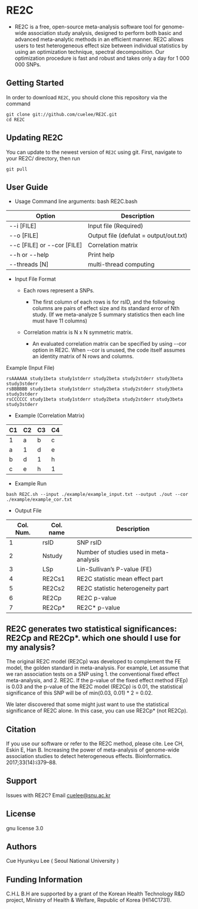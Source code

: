 # RE2C

- RE2C is a free, open-source meta-analysis software tool for genome-wide association study analysis, designed to perform both basic and advanced meta-analytic methods in an efficient manner. RE2C allows users to test heterogeneous effect size between individual statistics by using an optimization technique, spectral decomposition. Our optimization procedure is fast and robust and takes only a day for 1 000 000 SNPs.

## Getting Started

In order to download `RE2C`, you should clone this repository via the command
```
git clone git://github.com/cuelee/RE2C.git
cd RE2C
```

## Updating RE2C
You can update to the newest version of `RE2C` using git. First, navigate to your RE2C/ directory, then run
```
git pull
```

## User Guide
- Usage 
Command line arguments: bash RE2C.bash

|Option|Description|
|---|---|
|--i [FILE]|Input file (Required)|
|--o [FILE]|Output file (defulat = output/out.txt)|
|--c [FILE] or --cor [FILE]|Correlation matrix|
|--h or --help|Print help|
|--threads [N]|multi-thread computing|

- Input File Format 

	+ Each rows represent a SNPs. 
		+ The first column of each rows is for rsID, 
and the following columns are pairs of effect size and its standard error of Nth study. (If we meta-analyze 5 summary statistics then each line must have 11 columns)

	+ Correlation matrix is N x N symmetric matrix. 
		+ An evaluated correlation matrix can be specified by using --cor option in RE2C. When --cor is unused, the code itself assumes an identity matrix of N rows and columns.

Example (Input File)
```
rsAAAAAA study1beta study1stderr study2beta study2stderr study3beta study3stderr
rsBBBBBB study1beta study1stderr study2beta study2stderr study3beta study3stderr
rsCCCCCC study1beta study1stderr study2beta study2stderr study3beta study3stderr
```
- Example (Correlation Matrix)

|C1|C2|C3|C4|
|---|---|---|---|
|1|a|b|c|
|a|1|d|e|
|b|d|1|h|
|c|e|h|1|

- Example Run
```
bash RE2C.sh --input ./example/example_input.txt --output ./out --cor ./example/example_cor.txt
```

- Output File

|Col. Num.|Col. name|Description|
|---|---|---|
|1|rsID|SNP rsID|
|2|Nstudy|Number of studies used in meta-analysis|
|3|LSp|Lin-Sullivan’s P-value (FE)|
|4|RE2Cs1|RE2C statistic mean effect part|
|5|RE2Cs2|RE2C statistic heterogeneity part|
|6|RE2Cp|RE2C p-value|
|7|RE2Cp*|RE2C* p-value|

## RE2C generates two statistical significances: RE2Cp and RE2Cp*. which one should I use for my analysis?

The original RE2C model (RE2Cp) was developed to complement the FE model, the golden standard in meta-analysis. For example, Let assume that we ran association tests on a SNP using 1. the conventional fixed effect meta-analysis, and 2. RE2C. If the p-value of the fixed effect method (FEp) is 0.03 and the p-value of the RE2C model (RE2Cp) is 0.01, the statistical significance of this SNP will be of min(0.03, 0.01) * 2 = 0.02.

We later discovered that some might just want to use the statistical significance of RE2C alone. In this case, you can use RE2Cp* (not RE2Cp).

## Citation

If you use our software or refer to the RE2C method, please cite.
Lee CH, Eskin E, Han B. Increasing the power of meta-analysis of genome-wide association studies to detect heterogeneous effects. Bioinformatics. 2017;33(14):i379–88. 

## Support

Issues with RE2C? Email cuelee@snu.ac.kr

## License 

gnu license 3.0

## Authors

Cue Hyunkyu Lee ( Seoul National University )

## Funding Information

C.H.L B.H are supported by a grant of the Korean Health Technology R&D project, Ministry of Health & Welfare,
Republic of Korea (Hl14C1731).

